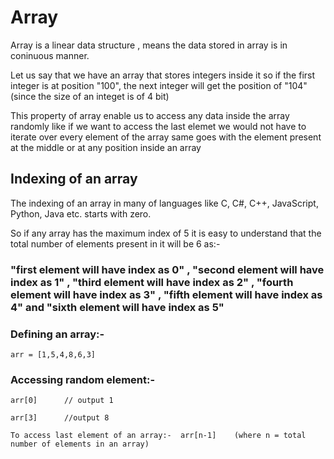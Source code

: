 # Array
Array is a linear data structure , means the data stored in array is in coninuous manner.

Let us say that we have an array that stores integers inside it so if the first integer is at position "100", the next integer will get the position of "104" (since the size of an integet is of 4 bit)

This property of array enable us to access any data inside the array randomly like if we want to access the last elemet we would not have to iterate over every element of the array same goes with the element present at the middle or at any position inside an array 

## Indexing of an array
The indexing of an array in many of languages like C, C#, C++, JavaScript, Python, Java etc. starts with zero. <br> 

So if any array has the maximum index of 5 it is easy to understand that the total number of elements present in it will be 6 as:-

### "first element will have index as 0" , "second element will have index as 1" , "third element will have index as 2" , "fourth element will have index as 3" , "fifth element will have index as 4" and "sixth element will have index as 5" 

### Defining an array:- 
`
arr = [1,5,4,8,6,3]  
`

### Accessing random element:- 

`
arr[0]      // output 1  
`

`
arr[3]      //output 8
`

`
To access last element of an array:-  arr[n-1]    (where n = total number of elements in an array)
`



